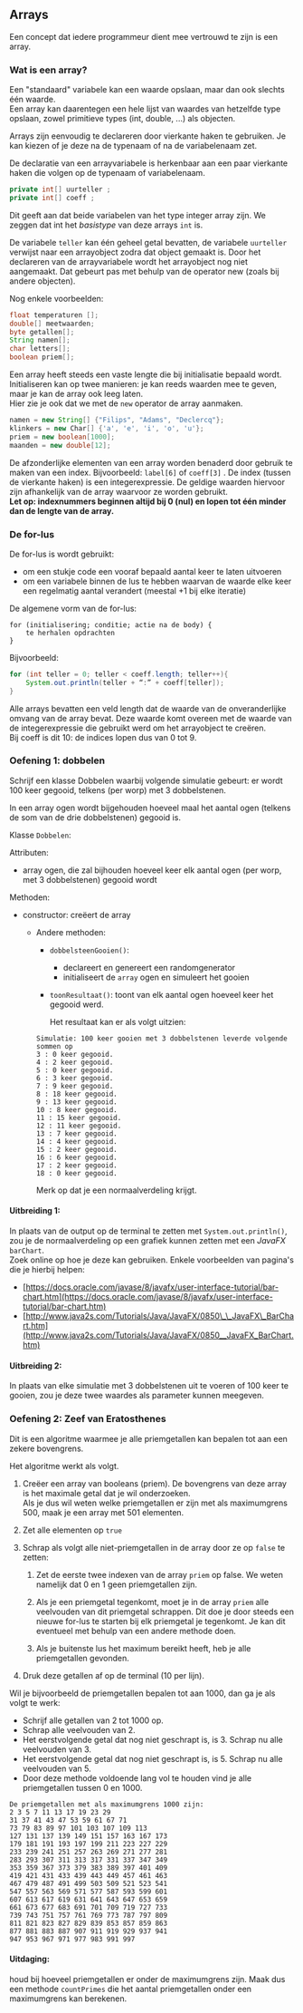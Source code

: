 ## Arrays

Een concept dat iedere programmeur dient mee vertrouwd te zijn is een array.

### Wat is een array?

Een "standaard" variabele kan een waarde opslaan, maar dan ook slechts één waarde.  
Een array kan daarentegen een hele lijst van waardes van hetzelfde type opslaan, zowel primitieve types \(int, double, ...\) als objecten.

Arrays zijn eenvoudig te declareren door vierkante haken te gebruiken. Je kan kiezen of je deze na de typenaam of na de variabelenaam zet.

De declaratie van een arrayvariabele is herkenbaar aan een paar vierkante haken die volgen op de typenaam of variabelenaam.

```java
private int[] uurteller ; 
private int[] coeff ;
```

Dit geeft aan dat beide variabelen van het type integer array zijn. We zeggen dat int het _basistype_ van deze arrays `int` is.

De variabele `teller` kan één geheel getal bevatten, de variabele `uurteller` verwijst naar een arrayobject zodra dat object gemaakt is. Door het declareren van de arrayvariabele wordt het arrayobject nog niet aangemaakt. Dat gebeurt pas met behulp van de operator new \(zoals bij andere objecten\).

Nog enkele voorbeelden:

```java
float temperaturen [];
double[] meetwaarden;
byte getallen[];
String namen[];
char letters[];
boolean priem[];
```

Een array heeft steeds een vaste lengte die bij initialisatie bepaald wordt.  
Initialiseren kan op twee manieren: je kan reeds waarden mee te geven, maar je kan de array ook leeg laten.  
Hier zie je ook dat we met de `new` operator de array aanmaken.

```java
namen = new String[] {"Filips", "Adams", "Declercq"};
klinkers = new Char[] {'a', 'e', 'i', 'o', 'u'};
priem = new boolean[1000];
maanden = new double[12];
```

De afzonderlijke elementen van een array worden benaderd door gebruik te maken van een index. Bijvoorbeeld: `label[6]` of `coeff[3]` . De index \(tussen de vierkante haken\) is een integerexpressie. De geldige waarden hiervoor zijn afhankelijk van de array waarvoor ze worden gebruikt.  
**Let op: indexnummers beginnen altijd bij 0 \(nul\) en lopen tot één minder dan de lengte van de array.**

### De for-lus

De for-lus is wordt gebruikt:

* om een stukje code een vooraf bepaald aantal keer te laten uitvoeren 
* om een variabele binnen de lus te hebben waarvan de waarde elke keer een regelmatig aantal verandert \(meestal +1 bij elke iteratie\) 

De algemene vorm van de for-lus:

```
for (initialisering; conditie; actie na de body) { 
    te herhalen opdrachten 
}
```

Bijvoorbeeld:

```java
for (int teller = 0; teller < coeff.length; teller++){ 
    System.out.println(teller + “:” + coeff[teller]);
}
```

Alle arrays bevatten een veld length dat de waarde van de onveranderlijke omvang van de array bevat. Deze waarde komt overeen met de waarde van de integerexpressie die gebruikt werd om het arrayobject te creëren.  
Bij coeff is dit 10: de indices lopen dus van 0 tot 9.

### Oefening 1: dobbelen

Schrijf een klasse Dobbelen waarbij volgende simulatie gebeurt: er wordt 100 keer gegooid, telkens \(per worp\) met 3 dobbelstenen.

In een array ogen wordt bijgehouden hoeveel maal het aantal ogen \(telkens de som van de drie dobbelstenen\) gegooid is.

Klasse `Dobbelen`:

Attributen:

* array ogen, die zal bijhouden hoeveel keer elk aantal ogen \(per worp, met 3 dobbelstenen\) gegooid wordt

Methoden:

* constructor: creëert de array

  * Andere methoden:

    * `dobbelsteenGooien()`:
      * declareert en genereert een randomgenerator
      * initialiseert de `array` ogen en simuleert het gooien
    * `toonResultaat()`: toont van elk aantal ogen hoeveel keer het gegooid werd.

      Het resultaat kan er als volgt uitzien:

    ```
    Simulatie: 100 keer gooien met 3 dobbelstenen leverde volgende sommen op
    3 : 0 keer gegooid.
    4 : 2 keer gegooid.
    5 : 0 keer gegooid.
    6 : 3 keer gegooid.
    7 : 9 keer gegooid.
    8 : 18 keer gegooid.
    9 : 13 keer gegooid.
    10 : 8 keer gegooid.
    11 : 15 keer gegooid.
    12 : 11 keer gegooid.
    13 : 7 keer gegooid.
    14 : 4 keer gegooid.
    15 : 2 keer gegooid.
    16 : 6 keer gegooid.
    17 : 2 keer gegooid.
    18 : 0 keer gegooid.
    ```

    Merk op dat je een normaalverdeling krijgt.

#### Uitbreiding 1:

In plaats van de output op de terminal te zetten met `System.out.println()`, zou je de normaalverdeling op een grafiek kunnen zetten met een _JavaFX_ `barChart`.  
Zoek online op hoe je deze kan gebruiken. Enkele voorbeelden van pagina's die je hierbij helpen:

* [https://docs.oracle.com/javase/8/javafx/user-interface-tutorial/bar-chart.htm](https://docs.oracle.com/javase/8/javafx/user-interface-tutorial/bar-chart.htm)
* [http://www.java2s.com/Tutorials/Java/JavaFX/0850\_\_JavaFX\_BarChart.htm](http://www.java2s.com/Tutorials/Java/JavaFX/0850__JavaFX_BarChart.htm)

#### Uitbreiding 2:

In plaats van elke simulatie met 3 dobbelstenen uit te voeren of 100 keer te gooien, zou je deze twee waardes als parameter kunnen meegeven.

### Oefening 2: Zeef van Eratosthenes

Dit is een algoritme waarmee je alle priemgetallen kan bepalen tot aan een zekere bovengrens.

Het algoritme werkt als volgt.

1. Creëer een array van booleans \(priem\). De bovengrens van deze array is het maximale getal dat je wil onderzoeken.  
   Als je dus wil weten welke priemgetallen er zijn met als maximumgrens 500, maak je een array met 501 elementen.

2. Zet alle elementen op `true`

3. Schrap als volgt alle niet-priemgetallen in de array door ze op `false` te zetten:

   1. Zet de eerste twee indexen van de array `priem` op false. We weten namelijk dat 0 en 1 geen priemgetallen zijn.

   2. Als je een priemgetal tegenkomt, moet je in de array `priem` alle veelvouden van dit priemgetal schrappen. Dit doe je door steeds een nieuwe for-lus te starten bij elk priemgetal je tegenkomt. Je kan dit eventueel met behulp van een andere methode doen.

   3. Als je buitenste lus het maximum bereikt heeft, heb je alle priemgetallen gevonden.

4. Druk deze getallen af op de terminal \(10 per lijn\).

Wil je bijvoorbeeld de priemgetallen bepalen tot aan 1000, dan ga je als volgt te werk:

* Schrijf alle getallen van 2 tot 1000 op.
* Schrap alle veelvouden van 2.
* Het eerstvolgende getal dat nog niet geschrapt is, is 3. Schrap nu alle veelvouden van 3.
* Het eerstvolgende getal dat nog niet geschrapt is, is 5. Schrap nu alle veelvouden van 5.
* Door deze methode voldoende lang vol te houden vind je alle priemgetallen tussen 0 en 1000.

```
De priemgetallen met als maximumgrens 1000 zijn:
2 3 5 7 11 13 17 19 23 29 
31 37 41 43 47 53 59 61 67 71 
73 79 83 89 97 101 103 107 109 113 
127 131 137 139 149 151 157 163 167 173 
179 181 191 193 197 199 211 223 227 229 
233 239 241 251 257 263 269 271 277 281 
283 293 307 311 313 317 331 337 347 349 
353 359 367 373 379 383 389 397 401 409 
419 421 431 433 439 443 449 457 461 463 
467 479 487 491 499 503 509 521 523 541 
547 557 563 569 571 577 587 593 599 601 
607 613 617 619 631 641 643 647 653 659 
661 673 677 683 691 701 709 719 727 733 
739 743 751 757 761 769 773 787 797 809 
811 821 823 827 829 839 853 857 859 863 
877 881 883 887 907 911 919 929 937 941 
947 953 967 971 977 983 991 997
```

#### Uitdaging:

houd bij hoeveel priemgetallen er onder de maximumgrens zijn. Maak dus een methode `countPrimes` die het aantal priemgetallen onder een maximumgrens kan berekenen.

